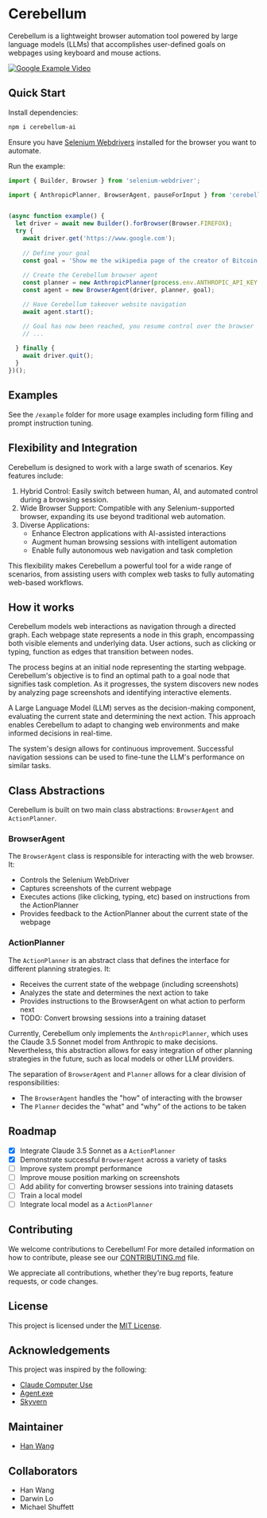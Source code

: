 # Cerebellum

Cerebellum is a lightweight browser automation tool powered by large language models (LLMs) that accomplishes user-defined goals on webpages using keyboard and mouse actions.

[![Google Example Video](https://github.com/user-attachments/assets/00278da9-1c89-40a4-b72e-8c853c8c003c)](https://github.com/user-attachments/assets/811a64e2-b3d7-408c-bac2-c9bc3bd78f51)

## Quick Start

Install dependencies:
```bash
npm i cerebellum-ai
```

Ensure you have [Selenium Webdrivers](https://www.npmjs.com/package/selenium-webdriver) installed for the browser you want to automate. 

Run the example:
```typescript
import { Builder, Browser } from 'selenium-webdriver';

import { AnthropicPlanner, BrowserAgent, pauseForInput } from 'cerebellum-ai';


(async function example() {
  let driver = await new Builder().forBrowser(Browser.FIREFOX);
  try {
    await driver.get('https://www.google.com');
    
    // Define your goal
    const goal = 'Show me the wikipedia page of the creator of Bitcoin';
    
    // Create the Cerebellum browser agent
    const planner = new AnthropicPlanner(process.env.ANTHROPIC_API_KEY as string);
    const agent = new BrowserAgent(driver, planner, goal);

    // Have Cerebellum takeover website navigation
    await agent.start();

    // Goal has now been reached, you resume control over the browser
    // ...
    
  } finally {
    await driver.quit();
  }
})();
```

## Examples

See the `/example` folder for more usage examples including form filling and prompt instruction tuning.

## Flexibility and Integration

Cerebellum is designed to work with a large swath of scenarios. Key features include:

1. Hybrid Control: Easily switch between human, AI, and automated control during a browsing session.
2. Wide Browser Support: Compatible with any Selenium-supported browser, expanding its use beyond traditional web automation.
3. Diverse Applications: 
   - Enhance Electron applications with AI-assisted interactions
   - Augment human browsing sessions with intelligent automation
   - Enable fully autonomous web navigation and task completion

This flexibility makes Cerebellum a powerful tool for a wide range of scenarios, from assisting users with complex web tasks to fully automating web-based workflows.

## How it works

Cerebellum models web interactions as navigation through a directed graph. Each webpage state represents a node in this graph, encompassing both visible elements and underlying data. User actions, such as clicking or typing, function as edges that transition between nodes.

The process begins at an initial node representing the starting webpage. Cerebellum's objective is to find an optimal path to a goal node that signifies task completion. As it progresses, the system discovers new nodes by analyzing page screenshots and identifying interactive elements.

A Large Language Model (LLM) serves as the decision-making component, evaluating the current state and determining the next action. This approach enables Cerebellum to adapt to changing web environments and make informed decisions in real-time.

The system's design allows for continuous improvement. Successful navigation sessions can be used to fine-tune the LLM's performance on similar tasks.

## Class Abstractions

Cerebellum is built on two main class abstractions: `BrowserAgent` and `ActionPlanner`.

### BrowserAgent

The `BrowserAgent` class is responsible for interacting with the web browser. It:

- Controls the Selenium WebDriver
- Captures screenshots of the current webpage
- Executes actions (like clicking, typing, etc) based on instructions from the ActionPlanner
- Provides feedback to the ActionPlanner about the current state of the webpage

### ActionPlanner

The `ActionPlanner` is an abstract class that defines the interface for different planning strategies. It:

- Receives the current state of the webpage (including screenshots)
- Analyzes the state and determines the next action to take
- Provides instructions to the BrowserAgent on what action to perform next
- TODO: Convert browsing sessions into a training dataset

Currently, Cerebellum only implements the `AnthropicPlanner`, which uses the Claude 3.5 Sonnet model from Anthropic to make decisions. Nevertheless, this abstraction allows for easy integration of other planning strategies in the future, such as local models or other LLM providers.

The separation of `BrowserAgent` and `Planner` allows for a clear division of responsibilities:
- The `BrowserAgent` handles the "how" of interacting with the browser
- The `Planner` decides the "what" and "why" of the actions to be taken

## Roadmap

- [x] Integrate Claude 3.5 Sonnet as a `ActionPlanner`
- [x] Demonstrate successful `BrowserAgent` across a variety of tasks
- [ ] Improve system prompt performance
- [ ] Improve mouse position marking on screenshots
- [ ] Add ability for converting browser sessions into training datasets
- [ ] Train a local model
- [ ] Integrate local model as a `ActionPlanner`

## Contributing

We welcome contributions to Cerebellum! For more detailed information on how to contribute, please see our [CONTRIBUTING.md](CONTRIBUTING.md) file.

We appreciate all contributions, whether they're bug reports, feature requests, or code changes. 

## License

This project is licensed under the [MIT License](LICENSE).


## Acknowledgements

This project was inspired by the following:

- [Claude Computer Use](https://www.anthropic.com/news/3-5-models-and-computer-use)
- [Agent.exe](https://github.com/corbt/agent.exe)
- [Skyvern](https://github.com/Skyvern-AI/skyvern)

## Maintainer

* [Han Wang](mailto:han.wang.2718@gmail.com)

## Collaborators

* Han Wang
* Darwin Lo
* Michael Shuffett
